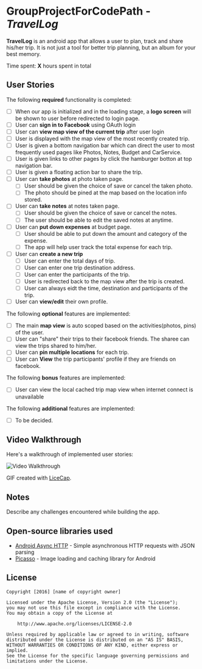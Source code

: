 # GroupProjectForCodePath - *TravelLog*

**TravelLog** is an android app that allows a user to plan, track and share his/her trip. It is not just a tool for better trip planning, but an album for your best memory.

Time spent: **X** hours spent in total

## User Stories

The following **required** functionality is completed:
* [ ] When our app is initialized and in the loading stage, a **logo screen** will be shown to user before redirected to login page. 
* [ ]	User can **sign in to Facebook** using OAuth login
* [ ]	User can **view map view of the current trip** after user login
  * [ ] User is displayed with the map view of the most recently created trip.
  * [ ] User is given a bottom navigation bar which can direct the user to most frequently used pages like Photos, Notes, Budget and CarService.
  * [ ] User is given links to other pages by click the hamburger botton at top navigation bar.
  * [ ] User is given a floating action bar to share the trip.
* [ ] User can **take photos** at photo taken page.
  * [ ] User should be given the choice of save or cancel the taken photo.
  * [ ] The photo should be pined at the map based on the location info stored.
* [ ] User can **take notes** at notes taken page.
  * [ ] User should be given the choice of save or cancel the notes.
  * [ ] The user should be able to edit the saved notes at anytime.
* [ ] User can **put down expenses** at budget page.
  * [ ] User should be able to put down the amount and category of the expense.
  * [ ] The app will help user track the total expense for each trip.
* [ ] User can **create a new trip**
  * [ ] User can enter the total days of trip.
  * [ ] User can enter one trip destination address.
  * [ ] User can enter the participants of the trip.
  * [ ] User is redirected back to the map view after the trip is created.
  * [ ] User can always eidt the time, destination and participants of the trip.
* [ ] User can **view/edit** their own profile.

The following **optional** features are implemented:

* [ ] The main **map view** is auto scoped based on the activities(photos, pins) of the user.
* [ ] User can "share" their trips to their facebook friends. The sharee can view the trips shared to him/her.
* [ ] User can **pin multiple locations** for each trip.
* [ ] User can **View** the trip participants' profile if they are friends on facebook.

The following **bonus** features are implemented:

* [ ] User can view the local cached trip map view when internet connect is unavailable

The following **additional** features are implemented:

* [ ] To be decided.

## Video Walkthrough

Here's a walkthrough of implemented user stories:

<img src='http://i.imgur.com/link/to/your/gif/file.gif' title='Video Walkthrough' width='' alt='Video Walkthrough' />

GIF created with [LiceCap](http://www.cockos.com/licecap/).

## Notes

Describe any challenges encountered while building the app.

## Open-source libraries used

- [Android Async HTTP](https://github.com/loopj/android-async-http) - Simple asynchronous HTTP requests with JSON parsing
- [Picasso](http://square.github.io/picasso/) - Image loading and caching library for Android

## License

    Copyright [2016] [name of copyright owner]

    Licensed under the Apache License, Version 2.0 (the "License");
    you may not use this file except in compliance with the License.
    You may obtain a copy of the License at

        http://www.apache.org/licenses/LICENSE-2.0

    Unless required by applicable law or agreed to in writing, software
    distributed under the License is distributed on an "AS IS" BASIS,
    WITHOUT WARRANTIES OR CONDITIONS OF ANY KIND, either express or implied.
    See the License for the specific language governing permissions and
    limitations under the License.
